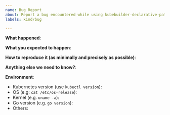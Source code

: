 ```yaml
---
name: Bug Report
about: Report a bug encountered while using kubebuilder-declarative-pattern
labels: kind/bug

---
```


**What happened**:

**What you expected to happen**:

**How to reproduce it (as minimally and precisely as possible)**:

**Anything else we need to know?**:

**Environment**:
- Kubernetes version (use `kubectl version`):
- OS (e.g: `cat /etc/os-release`):
- Kernel (e.g. `uname -a`):
- Go version (e.g. `go version`):
- Others:
